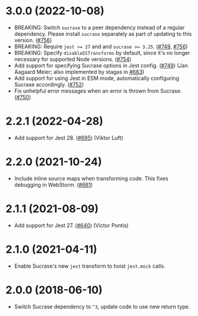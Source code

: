# 3.0.0 (2022-10-08)

* BREAKING: Switch `sucrase` to a peer dependency instead of a regular dependency.
  Please install `sucrase` separately as part of updating to this version. ([#756])
* BREAKING: Require `jest >= 27` and and `sucrase >= 3.25`. ([#749], [#756])
* BREAKING: Specify `disableESTransforms` by default, since it's no longer necessary
  for supported Node versions. ([#754])
* Add support for specifying Sucrase options in Jest config. ([#749]) (Jan Aagaard Meier; also implemented by  stagas in [#663])
* Add support for using Jest in ESM mode, automatically configuring Sucrase accordingly. ([#752])
* Fix unhelpful error messages when an error is thrown from Sucrase. ([#750])

# 2.2.1 (2022-04-28)

* Add support for Jest 28. ([#695]) (Viktor Luft)

# 2.2.0 (2021-10-24)

* Include inline source maps when transforming code. This fixes debugging in
  WebStorm. ([#661])

# 2.1.1 (2021-08-09)

* Add support for Jest 27. ([#640]) (Victor Pontis)

# 2.1.0 (2021-04-11)

* Enable Sucrase's new `jest` transform to hoist `jest.mock` calls.

# 2.0.0 (2018-06-10)

* Switch Sucrase dependency to `^3`, update code to use new return type.

[#640]: https://github.com/alangpierce/sucrase/pull/640
[#661]: https://github.com/alangpierce/sucrase/pull/661
[#663]: https://github.com/alangpierce/sucrase/pull/663
[#695]: https://github.com/alangpierce/sucrase/pull/695
[#749]: https://github.com/alangpierce/sucrase/pull/749
[#750]: https://github.com/alangpierce/sucrase/pull/750
[#752]: https://github.com/alangpierce/sucrase/pull/752
[#754]: https://github.com/alangpierce/sucrase/pull/754
[#756]: https://github.com/alangpierce/sucrase/pull/756
